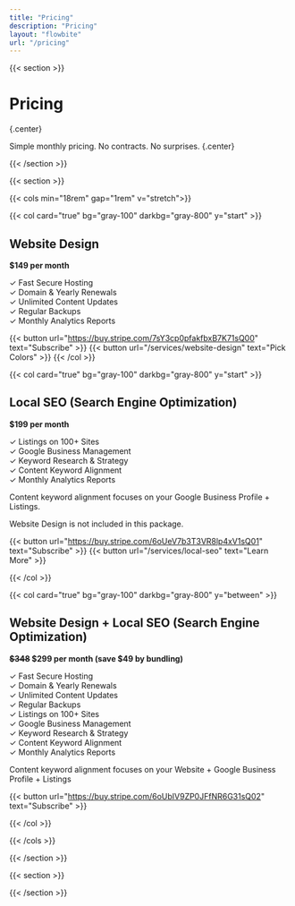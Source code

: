 ```yaml
---
title: "Pricing"
description: "Pricing"
layout: "flowbite"
url: "/pricing"
---
```


{{< section >}}

# Pricing
{.center}

Simple monthly pricing. No contracts. No surprises.
{.center}

{{< /section >}}


{{< section >}}

{{< cols min="18rem" gap="1rem" v="stretch">}}

{{< col card="true" bg="gray-100" darkbg="gray-800" y="start" >}}

## Website Design <br>

**$149 per month**


✓ Fast Secure Hosting <br> ✓ Domain & Yearly Renewals <br> ✓ Unlimited Content Updates <br> ✓ Regular Backups <br> ✓ Monthly Analytics Reports

{{< button url="https://buy.stripe.com/7sY3cp0pfakfbxB7K71sQ00" text="Subscribe" >}} {{< button url="/services/website-design" text="Pick Colors" >}}
{{< /col >}}

{{< col card="true" bg="gray-100" darkbg="gray-800" y="start" >}}

## Local SEO (Search Engine Optimization)

**$199 per month**

✓ Listings on 100+ Sites <br>  ✓ Google Business Management <br> ✓ Keyword Research & Strategy <br> ✓ Content Keyword Alignment <br> ✓ Monthly Analytics Reports

Content keyword alignment focuses on your Google Business Profile + Listings.

Website Design is not included in this package.

{{< button url="https://buy.stripe.com/6oUeV7b3T3VR8lp4xV1sQ01" text="Subscribe" >}} {{< button url="/services/local-seo" text="Learn More" >}}

{{< /col >}}

{{< col card="true" bg="gray-100" darkbg="gray-800" y="between" >}}

## Website Design + Local SEO (Search Engine Optimization)
**~~$348~~ $299 per month (save $49 by bundling)**

✓ Fast Secure Hosting <br> ✓ Domain & Yearly Renewals <br> ✓ Unlimited Content Updates <br> ✓ Regular Backups <br> ✓ Listings on 100+ Sites <br>  ✓ Google Business Management <br> ✓ Keyword Research & Strategy <br> ✓ Content Keyword Alignment <br> ✓ Monthly Analytics Reports

Content keyword alignment focuses on your Website + Google Business Profile + Listings

{{< button url="https://buy.stripe.com/6oUbIV9ZP0JFfNR6G31sQ02" text="Subscribe" >}}

{{< /col >}}

{{< /cols >}}

{{< /section >}}

{{< section >}}

{{< /section >}}
